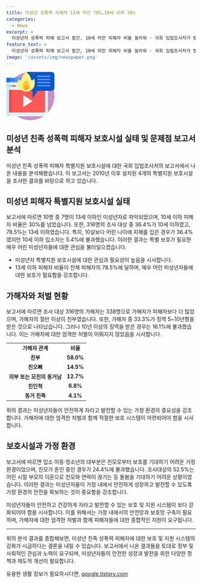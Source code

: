 ```yaml
---
title: 미성년 성폭력 피해자 13세 미만 78%…10세 이하 36%
categories:
  - News
excerpt: >
  미성년자 성폭력 피해 보고서 발간, 10세 미만 피해자 비율 놀라워 - 국회 입법조사처가 발간한 보고서에 따르면 미성년자 친족 성폭력 피해자 중 10세 이하가 30% 이상이었으며, 13세 이하 비중이 전체 피해자의 78.5%를 차지했다. 또한, 316명의 조사 대상 가해자 중 친부가 58.0%로 가장 많았으며, 가해자 대부분의 처벌은 징역 5~10년 형이었다. 이러한 사례들은 미성년자들이 보호받기 어려운 어려운 가정환경에 노출되어 있다는 것을 보여주고 있다.
feature_text: >
  미성년자 성폭력 피해 보고서 발간, 10세 미만 피해자 비율 놀라워 - 국회 입법조사처가 발간한 보고서에 따르면 미성년자 친족 성폭력 피해자 중 10세 이하가 30% 이상이었으며, 13세 이하 비중이 전체 피해자의 78.5%를 차지했다. 또한, 316명의 조사 대상 가해자 중 친부가 58.0%로 가장 많았으며, 가해자 대부분의 처벌은 징역 5~10년 형이었다. 이러한 사례들은 미성년자들이 보호받기 어려운 어려운 가정환경에 노출되어 있다는 것을 보여주고 있다.
image: '/assets/img/newspaper.png'
---
```


<p><img src="/assets/img/news.png" alt="rentncar 속보" /></p>

<h2>미성년 친족 성폭력 피해자 보호시설 실태 및 문제점 보고서 분석</h2>

<p data-ke-size="size16">미성년 친족 성폭력 피해자 특별지원 보호시설에 대한 국회 입법조사처의 보고서에서 나온 내용을 분석해봤습니다. 이 보고서는 2010년 이후 설치된 4개의 특별지원 보호시설을 조사한 결과를 바탕으로 하고 있습니다.</p>

<h2 data-ke-size="size26">미성년 피해자 특별지원 보호시설 실태</h2>

<p data-ke-size="size16">보고서에 따르면 10명 중 7명이 13세 이하인 미성년자로 파악되었으며, 10세 이하 피해자 비율은 30%를 넘었습니다. 또한, 316명의 조사 대상 중 36.4%가 10세 이하였고, 78.5%는 13세 이하였습니다. 특히, 10살보다 어린 나이에 피해를 입은 경우가 36.4%였지만 10세 이하 입소자는 5.4%에 불과했습니다. 이러한 결과는 특별 보호가 필요한 매우 어린 미성년자들에 대한 관심을 불러일으켰습니다.</p>

<ul>
    <li>미성년자 특별지원 보호시설에 대한 관심과 필요성이 높음을 시사합니다.</li>
    <li>13세 이하 피해자 비율이 전체 피해자의 78.5%에 달하며, 매우 어린 미성년자들에 대한 보호가 필요함을 강조합니다.</li>
</ul>

<h2 data-ke-size="size26">가해자와 처벌 현황</h2>

<p data-ke-size="size16">보고서에 따르면 조사 대상 316명의 가해자는 338명으로 가해자가 피해자보다 더 많았으며, 가해자의 절반 이상이 친부였습니다. 또한, 가해자 중 33.3%가 징역 5~10년형을 받은 것으로 나타났습니다. 그러나 10년 이상의 징역을 받은 경우는 16.1%에 불과했습니다. 이는 가해자에 대한 엄격한 처벌이 이뤄지지 않았음을 시사합니다.</p>

<table>
    <tr>
        <td style="text-align: center; height: 17px;"><b>가해자 관계</b></td>
        <td style="text-align: center; height: 17px;"><b>비율</b></td>
    </tr>
    <tr>
        <td style="text-align: center; height: 17px;"><b>친부</b></td>
        <td style="text-align: center; height: 17px;"><b>58.0%</b></td>
    </tr>
    <tr>
        <td style="text-align: center; height: 17px;"><b>친오빠</b></td>
        <td style="text-align: center; height: 17px;"><b>14.5%</b></td>
    </tr>
    <tr>
        <td style="text-align: center; height: 17px;"><b>의부 또는 모친의 동거남</b></td>
        <td style="text-align: center; height: 17px;"><b>12.7%</b></td>
    </tr>
    <tr>
        <td style="text-align: center; height: 17px;"><b>친인척</b></td>
        <td style="text-align: center; height: 17px;"><b>6.8%</b></td>
    </tr>
    <tr>
        <td style="text-align: center; height: 17px;"><b>동거 친족</b></td>
        <td style="text-align: center; height: 17px;"><b>4.1%</b></td>
    </tr>
</table>

<p data-ke-size="size16">위의 결과는 미성년자들이 안전하게 자라고 발전할 수 있는 가정 환경의 중요성을 강조합니다. 가해자에 대한 엄격한 처벌과 함께 적절한 보호 시스템이 마련되어야 함을 시사합니다.</p>

<h2 data-ke-size="size26">보호시설과 가정 환경</h2>

<p data-ke-size="size16">보고서에 따르면 입소 아동·청소년의 대부분은 친모로부터 보호를 기대하기 어려운 가정환경이었으며, 친모가 혼인 중인 경우가 24.4%에 불과했습니다. 조사대상의 52.5%는 어린 시절 부모의 이혼으로 친모와 연락이 끊기는 등 돌봄을 기대하기 어려운 상황이었습니다. 이러한 결과는 미성년자들이 가정 내에서 안전하게 성장하고 발전할 수 있도록 가정 환경의 안전을 확보하는 것이 중요함을 강조합니다.</p>

<p data-ke-size="size16">미성년자들이 안전하고 건강하게 자라고 발전할 수 있는 보호 및 지원 시스템이 보다 강화되어야 함을 시사합니다. 이를 위해서는 가정 내에서의 안전망과 보호망 구축이 필요하며, 가해자에 대한 엄격한 처벌과 함께 피해자들에 대한 종합적인 지원이 요구됩니다.</p>

<hr>

<p data-ke-size="size16">위의 분석 결과를 종합해보면, 미성년 친족 성폭력 피해자에 대한 보호 및 지원 시스템의 강화가 시급하다는 결론을 내릴 수 있습니다. 보고서에서 나온 결과들을 토대로 정부 및 사회적인 관심과 노력이 요구되며, 미성년자들의 안전한 성장과 발전을 위한 다양한 정책과 제도적 개선이 필요합니다.</p>
유용한 생활 정보가 필요하시다면, <a href="https://qoogle.tistory.com" rel="dofollow">qoogle.tistory.com</a>


